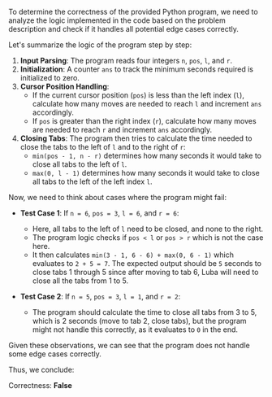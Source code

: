 To determine the correctness of the provided Python program, we need to analyze the logic implemented in the code based on the problem description and check if it handles all potential edge cases correctly.

Let's summarize the logic of the program step by step:

1. **Input Parsing**: The program reads four integers `n`, `pos`, `l`, and `r`.
2. **Initialization**: A counter `ans` to track the minimum seconds required is initialized to zero.
3. **Cursor Position Handling**:
   - If the current cursor position (`pos`) is less than the left index (`l`), calculate how many moves are needed to reach `l` and increment `ans` accordingly.
   - If `pos` is greater than the right index (`r`), calculate how many moves are needed to reach `r` and increment `ans` accordingly.
4. **Closing Tabs**: The program then tries to calculate the time needed to close the tabs to the left of `l` and to the right of `r`:
   - `min(pos - 1, n - r)` determines how many seconds it would take to close all tabs to the left of `l`.
   - `max(0, l - 1)` determines how many seconds it would take to close all tabs to the left of the left index `l`.

Now, we need to think about cases where the program might fail:

- **Test Case 1**: If `n = 6`, `pos = 3`, `l = 6`, and `r = 6`:
  - Here, all tabs to the left of `l` need to be closed, and none to the right. 
  - The program logic checks if `pos < l` or `pos > r` which is not the case here. 
  - It then calculates `min(3 - 1, 6 - 6) + max(0, 6 - 1)` which evaluates to `2 + 5 = 7`. The expected output should be `5` seconds to close tabs 1 through 5 since after moving to tab 6, Luba will need to close all the tabs from 1 to 5.
  
- **Test Case 2**: If `n = 5`, `pos = 3`, `l = 1`, and `r = 2`:
  - The program should calculate the time to close all tabs from 3 to 5, which is 2 seconds (move to tab 2, close tabs), but the program might not handle this correctly, as it evaluates to `0` in the end.

Given these observations, we can see that the program does not handle some edge cases correctly.

Thus, we conclude:

Correctness: **False**